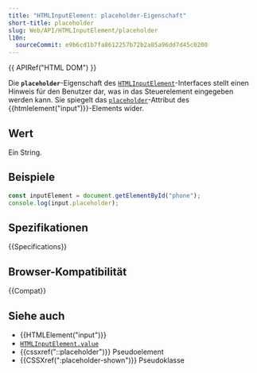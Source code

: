 ```yaml
---
title: "HTMLInputElement: placeholder-Eigenschaft"
short-title: placeholder
slug: Web/API/HTMLInputElement/placeholder
l10n:
  sourceCommit: e9b6cd1b7fa8612257b72b2a85a96dd7d45c0200
---
```


{{ APIRef("HTML DOM") }}

Die **`placeholder`**-Eigenschaft des [`HTMLInputElement`](/de/docs/Web/API/HTMLInputElement)-Interfaces stellt einen Hinweis für den Benutzer dar, was in das Steuerelement eingegeben werden kann. Sie spiegelt das [`placeholder`](/de/docs/Web/HTML/Reference/Elements/input#placeholder)-Attribut des {{htmlelement("input")}}-Elements wider.

## Wert

Ein String.

## Beispiele

```js
const inputElement = document.getElementById("phone");
console.log(input.placeholder);
```

## Spezifikationen

{{Specifications}}

## Browser-Kompatibilität

{{Compat}}

## Siehe auch

- {{HTMLElement("input")}}
- [`HTMLInputElement.value`](/de/docs/Web/API/HTMLInputElement/value)
- {{cssxref("::placeholder")}} Pseudoelement
- {{CSSXref(":placeholder-shown")}} Pseudoklasse
